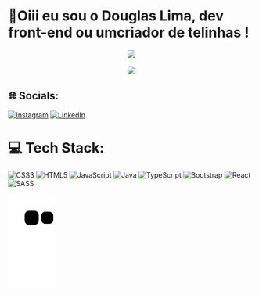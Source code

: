 # 💫Oiii eu sou o Douglas Lima, dev front-end ou umcriador de telinhas !



<p align="center">
 <img src="https://github-readme-stats.vercel.app/api?username=douglasliman&theme=midnight-purple&hide_border=false&include_all_commits=false&count_private=false">
</p>
<p align="center">
<img src="https://github-readme-stats.vercel.app/api/top-langs/?username=douglasliman&theme=midnight-purple&hide_border=false&include_all_commits=false&count_private=false&layout=compact">

## 🌐 Socials:

[![Instagram](https://img.shields.io/badge/Instagram-%23E4405F.svg?logo=Instagram&logoColor=white)](https://instagram.com/https://www.instagram.com/douglas.liman/) [![LinkedIn](https://img.shields.io/badge/LinkedIn-%230077B5.svg?logo=linkedin&logoColor=white)](https://linkedin.com/in/https://www.linkedin.com/in/douglas-queiroz/) 

# 💻 Tech Stack:
![CSS3](https://img.shields.io/badge/css3-%231572B6.svg?style=for-the-badge&logo=css3&logoColor=white) ![HTML5](https://img.shields.io/badge/html5-%23E34F26.svg?style=for-the-badge&logo=html5&logoColor=white) ![JavaScript](https://img.shields.io/badge/javascript-%23323330.svg?style=for-the-badge&logo=javascript&logoColor=%23F7DF1E) ![Java](https://img.shields.io/badge/java-%23ED8B00.svg?style=for-the-badge&logo=java&logoColor=white) ![TypeScript](https://img.shields.io/badge/typescript-%23007ACC.svg?style=for-the-badge&logo=typescript&logoColor=white) ![Bootstrap](https://img.shields.io/badge/bootstrap-%23563D7C.svg?style=for-the-badge&logo=bootstrap&logoColor=white) ![React](https://img.shields.io/badge/react-%2320232a.svg?style=for-the-badge&logo=react&logoColor=%2361DAFB) ![SASS](https://img.shields.io/badge/SASS-hotpink.svg?style=for-the-badge&logo=SASS&logoColor=white)
 <p></p>


  ![snake_gif](https://github.com/douglasliman/douglasliman/blob/output/github-contribution-grid-snake.svg)             
